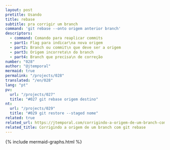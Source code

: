 ```yaml
---
layout: post
pretitle: Usando
title: rebase
subtitle: pra corrigir um branch
command: 'git rebase --onto origem anterior branch'
descriptors:
  - command: Comando para reaplicar commits
  - part1: Flag para indicar\na nova origem
  - part2: Branch ou commit\n que deve ser a origem
  - part3: Origem incorreta\n do branch
  - part4: Branch que precisa\n de correção
number: "028"
author: "@jtemporal"
mermaid: true
permalink: "/projects/028"
translated: "/en/028"
lang: "pt"
pv:
  url: "/projects/027"
  title: "#027 git rebase origem destino"
nt:
  url: "/projects/029"
  title: "#029 git restore --staged nome"
related: true
related_url: https://jtemporal.com/corrigindo-a-origem-de-um-branch-com-git-rebase/?utm_source=gitfichas
related_title: Corrigindo a origem de um branch com git rebase
---
```


{% include mermaid-graphs.html %}
